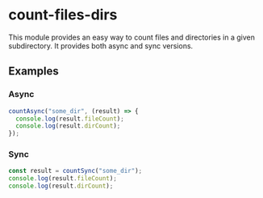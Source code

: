 # count-files-dirs
This module provides an easy way to count files and directories in a given
subdirectory. It provides both async and sync versions.

## Examples
### Async
```javascript
countAsync("some_dir", (result) => {
  console.log(result.fileCount);
  console.log(result.dirCount);
});
```

### Sync
```javascript
const result = countSync("some_dir");
console.log(result.fileCount);
console.log(result.dirCount);
```
